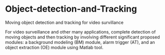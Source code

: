 # Object-detection-and-Tracking
Moving object detection and tracking for video survillance

For video surveillance and other many applications, complete detection of moving objects and
then tracking by involving different significant proposed modules: a background modeling
(BM) module, alarm trigger (AT), and an object extraction (OE) module using Matlab tool.
